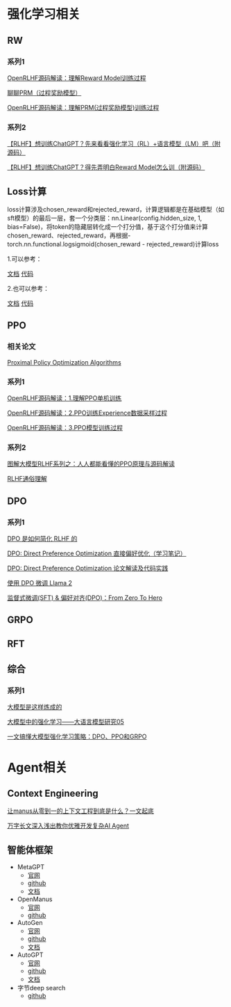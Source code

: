 # 强化学习相关
## RW

### 系列1
[OpenRLHF源码解读：理解Reward Model训练过程](https://zhuanlan.zhihu.com/p/14993645091)

[聊聊PRM（过程奖励模型）](https://zhuanlan.zhihu.com/p/15540962086)

[OpenRLHF源码解读：理解PRM(过程奖励模型)训练过程](https://zhuanlan.zhihu.com/p/16027048017)

### 系列2
[【RLHF】想训练ChatGPT？先来看看强化学习（RL）+语言模型（LM）吧（附源码）](https://zhuanlan.zhihu.com/p/606328992)

[【RLHF】想训练ChatGPT？得先弄明白Reward Model怎么训（附源码）](https://zhuanlan.zhihu.com/p/595579042)

## Loss计算
loss计算涉及chosen_reward和rejected_reward，计算逻辑都是在基础模型（如sft模型）的最后一层，套一个分类层：nn.Linear(config.hidden_size, 1, bias=False)，将token的隐藏层转化成一个打分值，基于这个打分值来计算chosen_reward、rejected_reward，再根据-torch.nn.functional.logsigmoid(chosen_reward - rejected_reward)计算loss

1.可以参考：

[文档](https://zhuanlan.zhihu.com/p/14993645091)
[代码](https://github.com/OpenRLHF/OpenRLHF/blob/main/openrlhf/models/model.py)

2.也可以参考：

[文档](https://zhuanlan.zhihu.com/p/4535749790)
[代码](https://github.com/deepspeedai/DeepSpeedExamples/blob/master/applications/DeepSpeed-Chat/dschat/utils/model/reward_model.py)

## PPO

### 相关论文
[Proximal Policy Optimization Algorithms](https://arxiv.org/pdf/1707.06347)
### 系列1
[OpenRLHF源码解读：1.理解PPO单机训练](https://zhuanlan.zhihu.com/p/13043187674)

[OpenRLHF源码解读：2.PPO训练Experience数据采样过程](https://zhuanlan.zhihu.com/p/14569025663)

[OpenRLHF源码解读：3.PPO模型训练过程](https://zhuanlan.zhihu.com/p/14813158239)

### 系列2
[图解大模型RLHF系列之：人人都能看懂的PPO原理与源码解读](https://zhuanlan.zhihu.com/p/677607581)

[RLHF通俗理解](https://zhuanlan.zhihu.com/p/685261886)

## DPO

### 系列1
[DPO 是如何简化 RLHF 的](https://zhuanlan.zhihu.com/p/671780768)

[DPO: Direct Preference Optimization 直接偏好优化（学习笔记）](https://www.cnblogs.com/lemonzhang/p/17910358.html)

[DPO: Direct Preference Optimization 论文解读及代码实践](https://zhuanlan.zhihu.com/p/642569664)

[使用 DPO 微调 Llama 2](https://huggingface.co/blog/zh/dpo-trl)

[监督式微调(SFT) & 偏好对齐(DPO)：From Zero To Hero](https://zhuanlan.zhihu.com/p/715250294)

## GRPO

## RFT

## 综合
### 系列1
[大模型是这样炼成的](https://mp.weixin.qq.com/s/D6gtKpNm9PP-NCm2PdUFlg)

[大模型中的强化学习——大语言模型研究05](https://limoncc.com/post/c0a3be9c86b2b4cd/)

[一文搞懂大模型强化学习策略：DPO、PPO和GRPO](https://mp.weixin.qq.com/s/JKpkgGHqyAVG95sGC1JFDQ)

# Agent相关

## Context Engineering
[让manus从零到一的上下文工程到底是什么？一文起底](https://mp.weixin.qq.com/s/olCKdXCNKuu1nnjaUWHFvA)

[万字长文深入浅出教你优雅开发复杂AI Agent](https://mp.weixin.qq.com/s/eon4MCCErRWLT7GxSoR70g?poc_token=HGFff2ij1drPeQOv1I219g43eOnLonQtjC60hJI9)

## 智能体框架
- MetaGPT
  - [官网](https://www.deepwisdom.ai/)
  - [github](https://github.com/FoundationAgents/MetaGPT)
  - [文档](https://docs.deepwisdom.ai/main/zh/)
- OpenManus
  - [官网](https://openmanus.org/)
  - [github](https://github.com/FoundationAgents/OpenManus)
- AutoGen
  - [官网](https://microsoft.github.io/autogen/stable/)
  - [github](https://github.com/microsoft/autogen)
  - [文档](https://microsoft.github.io/autogen/0.2/docs/Getting-Started/)
- AutoGPT
  - [官网](https://autogpt.net/)
  - [github](https://github.com/Significant-Gravitas/AutoGPT)
  - [文档](https://docs.agpt.co/)
- 字节deep search
  - [github](https://github.com/volcengine/ai-app-lab/tree/main/demohouse/deep_search_mcp/backend)


